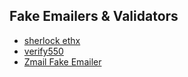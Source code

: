 ## Fake Emailers & Validators
- [sherlock ethx](https://sherlock.ethx.co/?ref=betalist)
- [verify550](https://app.verify550.com/)
- [Zmail Fake Emailer](http://zmail.sourceforge.net/)